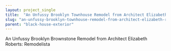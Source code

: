 ```yaml
---
layout: project_single
title:  "An Unfussy Brooklyn Townhouse Remodel from Architect Elizabeth Roberts"
slug: "an-unfussy-brooklyn-townhouse-remodel-from-architect-elizabeth-roberts"
parent: "black-house-exterior"
---
```

An Unfussy Brooklyn Brownstone Remodel from Architect Elizabeth Roberts: Remodelista